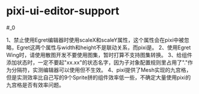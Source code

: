 # pixi-ui-editor-support
#_0

1、禁止使用Egret编辑器时使用scaleX和scaleY属性，这个属性会在pixi中被忽略，Egret这两个属性与width和height不是联动关系，而pixi是。
2、使用Egret Wing时，请使用散图开发不要使用图集，暂时打算不支持图集转换。
3、给组件添加状态时，一定不要起"xx.xx"的状态名字，因为子对象配置规则里占用了"."作为分隔符，实测编辑器可以使用但不生效。
4、pixi提供了Mesh实现的九宫格，但是实测效率比自己写的9个Sprite拼的组件效率低一些，不确定大量使用pixi的九宫格是否有效率问题。